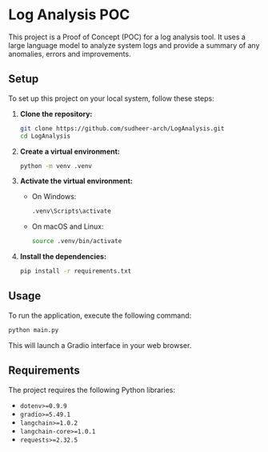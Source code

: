 # Log Analysis POC

This project is a Proof of Concept (POC) for a log analysis tool. It uses a large language model to analyze system logs and provide a summary of any anomalies, errors and improvements.

## Setup

To set up this project on your local system, follow these steps:

1. **Clone the repository:**
   ```bash
   git clone https://github.com/sudheer-arch/LogAnalysis.git
   cd LogAnalysis
   ```

2. **Create a virtual environment:**
   ```bash
   python -m venv .venv
   ```

3. **Activate the virtual environment:**
   - On Windows:
     ```bash
     .venv\Scripts\activate
     ```
   - On macOS and Linux:
     ```bash
     source .venv/bin/activate
     ```

4. **Install the dependencies:**
   ```bash
   pip install -r requirements.txt
   ```

## Usage

To run the application, execute the following command:
```bash
python main.py
```
This will launch a Gradio interface in your web browser.

## Requirements

The project requires the following Python libraries:

- `dotenv>=0.9.9`
- `gradio>=5.49.1`
- `langchain>=1.0.2`
- `langchain-core>=1.0.1`
- `requests>=2.32.5`
